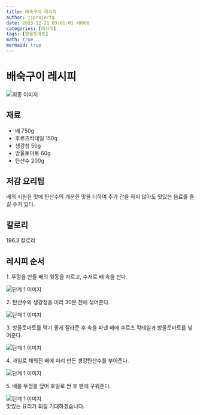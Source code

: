 ```yaml
---
title: 배숙구이 레시피
author: jjprojectg
date: 2023-12-21 03:01:01 +0000
categories: [레시피]
tags: [방울토마토]
math: true
mermaid: true
---
```

<meta name="og:type" content="website"/>
<meta charset="UTF-8"/>
<div class="header">
  <h1>배숙구이 레시피</h1>
</div>

<div class="container my-4">
  <div class="row">
    <div class="col-12 col-md-6">
      <div class="recipe-image">
        <img src="http://www.foodsafetykorea.go.kr/uploadimg/cook/10_00388_2.png" class="step-image" alt="최종 이미지"/>
      </div>
    </div>
    <div class="col-12 col-md-6">
      <div class="ingredients">
        <h2>재료</h2>
        <ul class="card">
          <li> 배 750g </li>
          <li>  후르츠칵테일 150g </li>
          <li>  생강청 50g </li>
          <li>  방울토마토 60g </li>
          <li>  탄산수 200g </li>
</ul>
      </div>
    </div>
    <div class="col-12 col-md-6">
      <div class="ingredients">
        <h2>저감 요리팁</h2>
        <div class="card"> 
          <p>
            배의 시원한 맛에 탄산수의 개운한 맛을 더하여 추가 간을 하지 않아도 맛있는 음료를 즐길 수가 있다.
          </p>
        </div>
      </div>
      <div class="ingredients">
        <h2>칼로리</h2>
        <div class="card"> 
          <p>
            196.3 칼로리
          </p>
        </div>
      </div>
    </div>
  </div>

  <h2 class="my-4">레시피 순서</h2>
  <div class="card recipe-card">
    <div class="card-body recipe-step">
      <p class="card-text step-description">1. 뚜껑을 만들 배의 윗동을 자르고, 수저로
배 속을 판다.</p>
      <img src="http://www.foodsafetykorea.go.kr/uploadimg/cook/20_00388_01.png" alt="단계 1 이미지" class="step-image"/>
    </div>
  </div>
  <div class="card recipe-card">
    <div class="card-body recipe-step">
      <p class="card-text step-description">2. 탄산수와 생강청을 미리 30분 전에 섞어준다.</p>
      <img src="http://www.foodsafetykorea.go.kr/uploadimg/cook/20_00388_02.png" alt="단계 1 이미지" class="step-image"/>
    </div>
  </div>
  <div class="card recipe-card">
    <div class="card-body recipe-step">
      <p class="card-text step-description">3. 방울토마토를 먹기 좋게 잘라준 후 속을 파낸
배에 후르츠 칵테일과 방울토마토를 넣어준다.</p>
      <img src="http://www.foodsafetykorea.go.kr/uploadimg/cook/20_00388_03.png" alt="단계 1 이미지" class="step-image"/>
    </div>
  </div>
  <div class="card recipe-card">
    <div class="card-body recipe-step">
      <p class="card-text step-description">4. 과일로 채워진 배에 미리 만든 생강탄산수를
부어준다.</p>
      <img src="http://www.foodsafetykorea.go.kr/uploadimg/cook/20_00388_04.png" alt="단계 1 이미지" class="step-image"/>
    </div>
  </div>
  <div class="card recipe-card">
    <div class="card-body recipe-step">
      <p class="card-text step-description">5. 배를 뚜껑을 덮어 호일로 싼 후 팬에 구워준다.</p>
      <img src="http://www.foodsafetykorea.go.kr/uploadimg/cook/20_00388_05.png" alt="단계 1 이미지" class="step-image"/>
    </div>
  </div>

</div>
맛있는 요리가 되길 기대하겠습니다.
